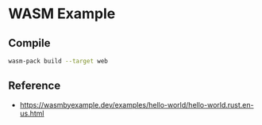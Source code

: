 # WASM Example

## Compile

```bash
wasm-pack build --target web
```

## Reference

- https://wasmbyexample.dev/examples/hello-world/hello-world.rust.en-us.html